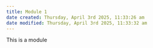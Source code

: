 ```yaml
---
title: Module 1
date created: Thursday, April 3rd 2025, 11:33:26 am
date modified: Thursday, April 3rd 2025, 11:33:32 am
---
```

This is a module